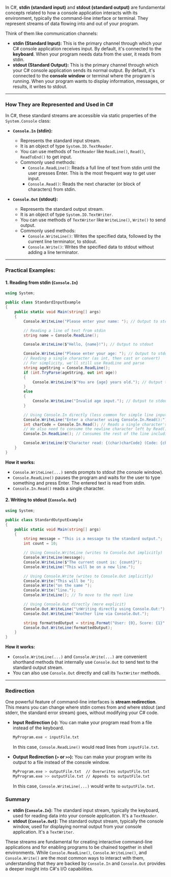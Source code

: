 In C#, **stdin (standard input)** and **stdout (standard output)** are fundamental concepts related to how a console application interacts with its environment, typically the command-line interface or terminal. They represent streams of data flowing into and out of your program.

Think of them like communication channels:

* **stdin (Standard Input):** This is the primary channel through which your C# console application receives input. By default, it's connected to the **keyboard**. When your program needs data from the user, it reads from stdin.
* **stdout (Standard Output):** This is the primary channel through which your C# console application sends its normal output. By default, it's connected to the **console window** or terminal where the program is running. When your program wants to display information, messages, or results, it writes to stdout.

---

### How They are Represented and Used in C#

In C#, these standard streams are accessible via static properties of the `System.Console` class:

* **`Console.In` (stdin):**
    * Represents the standard input stream.
    * It is an object of type `System.IO.TextReader`.
    * You can use methods of `TextReader` like `ReadLine()`, `Read()`, `ReadToEnd()` to get input.
    * Commonly used methods:
        * `Console.ReadLine()`: Reads a full line of text from stdin until the user presses Enter. This is the most frequent way to get user input.
        * `Console.Read()`: Reads the next character (or block of characters) from stdin.

* **`Console.Out` (stdout):**
    * Represents the standard output stream.
    * It is an object of type `System.IO.TextWriter`.
    * You can use methods of `TextWriter` like `WriteLine()`, `Write()` to send output.
    * Commonly used methods:
        * `Console.WriteLine()`: Writes the specified data, followed by the current line terminator, to stdout.
        * `Console.Write()`: Writes the specified data to stdout without adding a line terminator.

---

### Practical Examples:

#### 1. Reading from stdin (`Console.In`)

```csharp
using System;

public class StandardInputExample
{
    public static void Main(string[] args)
    {
        Console.WriteLine("Please enter your name: "); // Output to stdout

        // Reading a line of text from stdin
        string name = Console.ReadLine();

        Console.WriteLine($"Hello, {name}!"); // Output to stdout

        Console.WriteLine("Please enter your age: "); // Output to stdout
        // Reading a single character (as int, then cast or convert)
        // For simplicity, we'll still use ReadLine and parse
        string ageString = Console.ReadLine();
        if (int.TryParse(ageString, out int age))
        {
            Console.WriteLine($"You are {age} years old."); // Output to stdout
        }
        else
        {
            Console.WriteLine("Invalid age input."); // Output to stdout
        }

        // Using Console.In directly (less common for simple line input)
        Console.WriteLine("Enter a character using Console.In.Read():");
        int charCode = Console.In.Read(); // Reads a single character's ASCII/Unicode value
        // We also need to consume the newline character left by Read() if Enter was pressed
        Console.In.ReadLine(); // Consumes the rest of the line including the Enter key

        Console.WriteLine($"Character read: {(char)charCode} (Code: {charCode})");
    }
}
```

**How it works:**

* `Console.WriteLine(...)` sends prompts to stdout (the console window).
* `Console.ReadLine()` pauses the program and waits for the user to type something and press Enter. The entered text is read from stdin.
* `Console.In.Read()` reads a single character.

#### 2. Writing to stdout (`Console.Out`)

```csharp
using System;

public class StandardOutputExample
{
    public static void Main(string[] args)
    {
        string message = "This is a message to the standard output.";
        int count = 10;

        // Using Console.WriteLine (writes to Console.Out implicitly)
        Console.WriteLine(message);
        Console.WriteLine($"The current count is: {count}");
        Console.WriteLine("This will be on a new line.");

        // Using Console.Write (writes to Console.Out implicitly)
        Console.Write("This will be ");
        Console.Write("on the same ");
        Console.Write("line.");
        Console.WriteLine(); // To move to the next line

        // Using Console.Out directly (more explicit)
        Console.Out.WriteLine("\nWriting directly using Console.Out:");
        Console.Out.WriteLine("Another line via Console.Out.");

        string formattedOutput = string.Format("User: {0}, Score: {1}", "Alice", 100);
        Console.Out.WriteLine(formattedOutput);
    }
}
```

**How it works:**

* `Console.WriteLine(...)` and `Console.Write(...)` are convenient shorthand methods that internally use `Console.Out` to send text to the standard output stream.
* You can also use `Console.Out` directly and call its `TextWriter` methods.

---

### Redirection

One powerful feature of command-line interfaces is **stream redirection**. This means you can change where stdin comes from and where stdout (and stderr, the standard error stream) goes, without modifying your C# code.

* **Input Redirection (`<`):**
    You can make your program read from a file instead of the keyboard.
    ```bash
    MyProgram.exe < inputFile.txt
    ```
    In this case, `Console.ReadLine()` would read lines from `inputFile.txt`.

* **Output Redirection (`>` or `>>`):**
    You can make your program write its output to a file instead of the console window.
    ```bash
    MyProgram.exe > outputFile.txt  // Overwrites outputFile.txt
    MyProgram.exe >> outputFile.txt // Appends to outputFile.txt
    ```
    In this case, `Console.WriteLine(...)` would write to `outputFile.txt`.

### Summary

* **stdin (`Console.In`):** The standard input stream, typically the keyboard, used for reading data into your console application. It's a `TextReader`.
* **stdout (`Console.Out`):** The standard output stream, typically the console window, used for displaying normal output from your console application. It's a `TextWriter`.

These streams are fundamental for creating interactive command-line applications and for enabling programs to be chained together in shell environments. While `Console.ReadLine()`, `Console.WriteLine()`, and `Console.Write()` are the most common ways to interact with them, understanding that they are backed by `Console.In` and `Console.Out` provides a deeper insight into C#'s I/O capabilities.